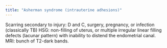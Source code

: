 ```yaml
---
title: "Asherman syndrome (intrauterine adhesions)"
---
```

Scarring secondary to injury: D and C, surgery, pregnancy, or infection (classically TB)
HSG: non-filling of uterus, or multiple irregular linear filling defects (lacunar pattern) with inability to distend the endometrial canal.
MRI: bunch of T2-dark bands.

